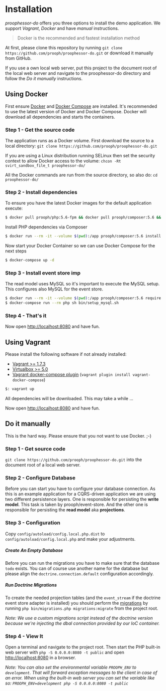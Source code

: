 # Installation
*proophessor-do* offers you three options to install the demo application. We support *Vagrant*, *Docker* and have *manual* 
instructions.

> Docker is the recommended and fastest installation method

At first, please clone this repository by running `git clone https://github.com/prooph/proophessor-do.git` or download 
it manually from GitHub. 

If you use a own local web server, put this project to the document root of the local web 
server and navigate to the proophessor-do directory and follow the *Do it manually* instructions.

## Using Docker
First ensure [Docker](https://docs.docker.com/engine/installation/ubuntulinux/) and [Docker Compose](https://docs.docker.com/compose/install/) 
are installed. It's recommended to use the latest version of Docker and Docker Compose. Docker will download all 
dependencies and starts the containers.

### Step 1 - Get the source code
The application runs as a Docker volume. First download the source to a local directory:
`git clone https://github.com/prooph/proophessor-do.git`

If you are using a Linux distribution running SELinux then set the security context to allow Docker access to the volume:
`chcon -Rt svirt_sandbox_file_t proophessor-do/`

All the Docker commands are run from the source directory, so also do:
`cd proophessor-do/`

### Step 2 - Install dependencies

To ensure you have the latest Docker images for the default application execute:

```bash
$ docker pull prooph/php:5.6-fpm && docker pull prooph/composer:5.6 && docker pull prooph/nginx:www
```

Install PHP dependencies via Composer

```bash
$ docker run --rm -it --volume $(pwd):/app prooph/composer:5.6 install -o --prefer-dist
```

Now start your Docker Container so we can use Docker Compose for the next steps

```bash
$ docker-compose up -d
```

### Step 3 - Install event store imp

The read model uses MySQL so it's important to execute the MySQL setup. This configures also MySQL for the event store.

```bash
$ docker run --rm -it --volume $(pwd):/app prooph/composer:5.6 require prooph/event-store-doctrine-adapter -o --prefer-dist
$ docker-compose run --rm php sh bin/setup_mysql.sh
```

### Step 4 - That's it
Now open [http://localhost:8080](http://localhost:8080/) and have fun.

## Using Vagrant
Please install the following software if not already installed:

* [Vagrant >= 1.7.3](http://www.vagrantup.com/downloads.html)
* [Virtualbox >= 5.0](https://www.virtualbox.org/wiki/Downloads)
* [Vagrant docker-compose plugin](https://github.com/leighmcculloch/vagrant-docker-compose) (`vagrant plugin install vagrant-docker-compose`)

```bash
$: vagrant up
```

All dependencies will be downloaded. This may take a while ...

Now open [http://localhost:8080](http://localhost:8080/) and have fun.

## Do it manually
This is the hard way. Please ensure that you not want to use Docker. ;-)

### Step 1 - Get source code

`git clone https://github.com/prooph/proophessor-do.git` into the document root of a local web server.

### Step 2 - Configure Database

Before you can start you have to configure your database connection.
As this is an example application for a CQRS-driven application we are using two different persistence layers.
One is responsible for persisting the **write model**. This task is taken by prooph/event-store.
And the other one is responsible for persisting the **read model** aka **projections**.

### Step 3 - Configuration

Copy `config/autoload/config.local.php.dist` to `config/autoload/config.local.php` and make your adjustments.

##### Create An Empty Database
Before you can run the migrations you have to make sure that the database `todo` exists. You can of course use another
name for the database but please align the `doctrine.connection.default` configuration accordingly.

##### Run Doctrine Migrations

To create the needed projection tables (and the `event_stream` if the doctrine event store adapter is installed)
you should perform the [migrations](../migrations/) by running `php bin/migrations.php migrations:migrate` from the project root.

*Note: We use a custom migrations script instead of the doctrine version because we're injecting the dbal connection provided by our IoC container.*

### Step 4 - View It

Open a terminal and navigate to the project root. Then start the PHP built-in web server with `php -S 0.0.0.0:8080 -t public`
and open [http://localhost:8080](http://localhost:8080/) in a browser.

*Note: You can also set the environmental variable `PROOPH_ENV` to `development`. That will forward exception messages to the client in case of an error.
When using the built-in web server you can set the variable like so: `PROOPH_ENV=development php -S 0.0.0.0:8080 -t public`*
